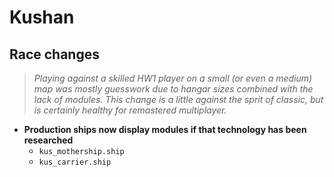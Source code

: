 # Kushan

## Race changes
> *Playing against a skilled HW1 player on a small (or even a medium) map was mostly guesswork due to hangar sizes combined with the lack of modules. This change is a little against the sprit of classic, but is certainly healthy for remastered multiplayer.*
* **Production ships now display modules if that technology has been researched**
  * `kus_mothership.ship`
  * `kus_carrier.ship`